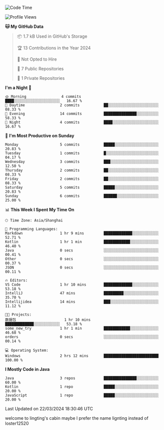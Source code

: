 <!--START_SECTION:waka-->
![Code Time](http://img.shields.io/badge/Code%20Time-59%20hrs%2054%20mins-blue)

![Profile Views](http://img.shields.io/badge/Profile%20Views-22-blue)

**🐱 My GitHub Data** 

> 📦 1.7 kB Used in GitHub's Storage 
 > 
> 🏆 13 Contributions in the Year 2024
 > 
> 🚫 Not Opted to Hire
 > 
> 📜 7 Public Repositories 
 > 
> 🔑 1 Private Repositories 
 > 
**I'm a Night 🦉** 

```text
🌞 Morning                4 commits           ████░░░░░░░░░░░░░░░░░░░░░   16.67 % 
🌆 Daytime                2 commits           ██░░░░░░░░░░░░░░░░░░░░░░░   08.33 % 
🌃 Evening                14 commits          ███████████████░░░░░░░░░░   58.33 % 
🌙 Night                  4 commits           ████░░░░░░░░░░░░░░░░░░░░░   16.67 % 
```
📅 **I'm Most Productive on Sunday** 

```text
Monday                   5 commits           █████░░░░░░░░░░░░░░░░░░░░   20.83 % 
Tuesday                  1 commits           █░░░░░░░░░░░░░░░░░░░░░░░░   04.17 % 
Wednesday                3 commits           ███░░░░░░░░░░░░░░░░░░░░░░   12.50 % 
Thursday                 2 commits           ██░░░░░░░░░░░░░░░░░░░░░░░   08.33 % 
Friday                   2 commits           ██░░░░░░░░░░░░░░░░░░░░░░░   08.33 % 
Saturday                 5 commits           █████░░░░░░░░░░░░░░░░░░░░   20.83 % 
Sunday                   6 commits           ██████░░░░░░░░░░░░░░░░░░░   25.00 % 
```


📊 **This Week I Spent My Time On** 

```text
🕑︎ Time Zone: Asia/Shanghai

💬 Programming Languages: 
Markdown                 1 hr 9 mins         █████████████░░░░░░░░░░░░   52.71 % 
Kotlin                   1 hr 1 min          ████████████░░░░░░░░░░░░░   46.40 % 
Java                     0 secs              ░░░░░░░░░░░░░░░░░░░░░░░░░   00.41 % 
Other                    0 secs              ░░░░░░░░░░░░░░░░░░░░░░░░░   00.37 % 
JSON                     0 secs              ░░░░░░░░░░░░░░░░░░░░░░░░░   00.11 % 

🔥 Editors: 
VS Code                  1 hr 10 mins        █████████████░░░░░░░░░░░░   53.18 % 
IntelliJ                 47 mins             █████████░░░░░░░░░░░░░░░░   35.70 % 
Intellijidea             14 mins             ███░░░░░░░░░░░░░░░░░░░░░░   11.12 % 

🐱‍💻 Projects: 
数据包                      1 hr 10 mins        █████████████░░░░░░░░░░░░   53.18 % 
some_new_try             1 hr 1 min          ████████████░░░░░░░░░░░░░   46.68 % 
orders                   0 secs              ░░░░░░░░░░░░░░░░░░░░░░░░░   00.14 % 

💻 Operating System: 
Windows                  2 hrs 12 mins       █████████████████████████   100.00 % 
```

**I Mostly Code in Java** 

```text
Java                     3 repos             ███████████████░░░░░░░░░░   60.00 % 
Kotlin                   1 repo              █████░░░░░░░░░░░░░░░░░░░░   20.00 % 
JavaScript               1 repo              █████░░░░░░░░░░░░░░░░░░░░   20.00 % 
```




 Last Updated on 22/03/2024 18:30:46 UTC
<!--END_SECTION:waka-->
welcome to lingting's cabin
maybe I prefer the name lignting instead of loster12520
